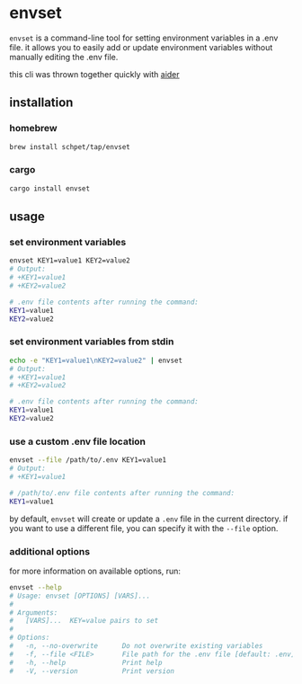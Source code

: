 # envset

`envset` is a command-line tool for setting environment variables in a .env file. it allows you to easily add or update environment variables without manually editing the .env file.

this cli was thrown together quickly with [aider](https://aider.chat/)

## installation

### homebrew

```bash
brew install schpet/tap/envset
```

### cargo

```bash
cargo install envset
```

## usage

### set environment variables

```bash
envset KEY1=value1 KEY2=value2
# Output:
# +KEY1=value1
# +KEY2=value2
```

```bash
# .env file contents after running the command:
KEY1=value1
KEY2=value2
```

### set environment variables from stdin

```bash
echo -e "KEY1=value1\nKEY2=value2" | envset
# Output:
# +KEY1=value1
# +KEY2=value2
```

```bash
# .env file contents after running the command:
KEY1=value1
KEY2=value2
```

### use a custom .env file location

```bash
envset --file /path/to/.env KEY1=value1
# Output:
# +KEY1=value1
```

```bash
# /path/to/.env file contents after running the command:
KEY1=value1
```

by default, `envset` will create or update a `.env` file in the current directory. if you want to use a different file, you can specify it with the `--file` option.

### additional options

for more information on available options, run:

```bash
envset --help
# Usage: envset [OPTIONS] [VARS]...
# 
# Arguments:
#   [VARS]...  KEY=value pairs to set
# 
# Options:
#   -n, --no-overwrite      Do not overwrite existing variables
#   -f, --file <FILE>       File path for the .env file [default: .env]
#   -h, --help              Print help
#   -V, --version           Print version
```
